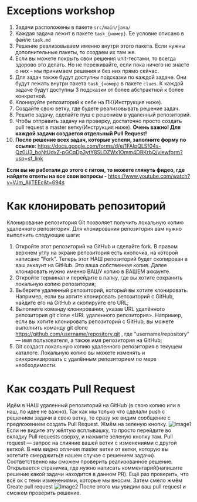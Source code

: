 # Exceptions workshop

1. Задачи расположены в пакете `src/main/java/`
2. Каждая задача лежит в пакете `task_{номер}`. Ее условие описано в файле `task.md`
3. Решение реализовываем именно внутри этого пакета. Если нужны дополнительные пакеты, то создаем их там же.
4. Если вы можете покрыть свои решения unit-тестами, то всегда здорово это делать. Но не переживайте, если пока ничего
   не знаете о них - мы принимаем решения и без них прямо сейчас.
5. Для задач также будут доступны подсказки по каждой задаче. Они будут лежать внутри пакета `task_{номер}` в
   пакете `clues`. К каждой задаче будут доступны 3 подсказки от более абстрактной к более конкретной.
6. Клонируйте репозиторий к себе на ПК(Инструкция ниже).
7. Создайте свою ветку, где будете реализовывать решение задач.
8. Решите задачу, сделайте пуш с решением в удаленный репозиторий.
9. Чтобы отправить задачу на проверку, достаточно просто создать pull request в master ветку(Инструкция ниже).
   **Очень важно! Для каждой задачи создается отдельный Pull Request!**
10. **После решение всех задач, которые успели, заполните форму по ссылке**: https://docs.google.com/forms/d/e/1FAIpQLSf04s-Qz0U3_boNtUdxZ-pGCqDp3ytY8SLDZWx1Omm4DRKrbQ/viewform?usp=sf_link

**Если вы не работали до этого с гитом, то можете глянуть фидео, где найдете ответы на все свои вопросы -** https://www.youtube.com/watch?v=VJm_AjiTEEc&t=694s

# Как клонировать репозиторий

Клонирование репозитория Git позволяет получить локальную копию удаленного репозитория. Для клонирования репозитория вам нужно выполнить следующие шаги:
1. Откройте этот репозиторий на GitHub и сделайте fork. В правом верхнем углу на экране репозитория есть кнопочка, на которой написано "Fork". Теперь этот НАШ репозиторий будет скопирован в ваш аккаунт на GitHub. Это ваша собственная копия. Далее клонировать нужно именно ВАШУ копию в ВАШЕМ аккаунте.
2. Откройте терминал и перейдите в папку, где вы хотите сохранить локальную копию репозитория;
3. Выберите удаленный репозиторий, который вы хотите клонировать. Например, если вы хотите клонировать репозиторий с GitHub, найдите его на GitHub и скопируйте его URL;
4. Выполните команду клонирования, указав URL удалённого репозитория git clone <URL удаленного репозитория>.
   Например, если вы хотите клонировать репозиторий с GitHub, вы можете выполнить команду git clone <https://github.com/username/repository.git> , где "username/repository" — имя пользователя, а также имя репозитория на GitHub;
5. Git создаст локальную копию удаленного репозитория в текущем каталоге. Локальную копию вы можете изменять и синхронизировать с удалённым репозиторием по мере необходимости.

# Как создать Pull Request
Идём в НАШ удаленный репозиторий на GitHub (в свою копию или в наш, по идее не важно). Так как мы только что сделали push с решением задачи в свою ветку, то сразу же видим сообщение с предложением создать Pull Request.
Жмём на зеленую кнопку.
![Image1](https://github.com/FAANG-School/exceptions_workshop/blob/master/images/image1.png)
Если не видите эту жёлтую всплывашку, то просто перейдите во вкладку Pull requests сверху, и нажмите зеленую кнопку там.
Pull request — запрос на слияние вашей ветки с изменениями с другой веткой.
В нем видно отличия master ветки от ветки, которую вы хотетите смерджить(в нашем случае с решением задачи). 
Соответственно мы сможем проверить реализованное решение.
Открывается страничка, где нужно написать комментарий(напишите решение какой задачи находится в данном PR).
Ещё раз проверить, что всё ок с теми изменениями, которые мы вносим.
Затем смело жмём Create pull request
![Image2](https://github.com/FAANG-School/exceptions_workshop/blob/master/images/image2.png)
После этого мы увидим ваш pull request и сможем проверить решение.
